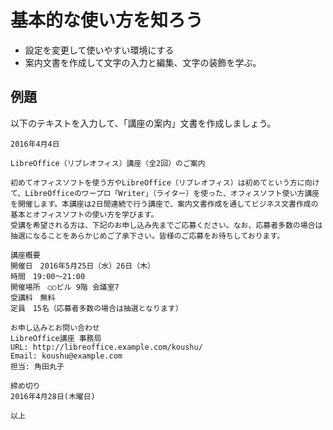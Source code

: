 # 基本的な使い方を知ろう


- 設定を変更して使いやすい環境にする
- 案内文書を作成して文字の入力と編集、文字の装飾を学ぶ。


## 例題

以下のテキストを入力して、「講座の案内」文書を作成しましょう。


```
2016年4月4日

LibreOffice（リブレオフィス）講座（全2回）のご案内

初めてオフィスソフトを使う方やLibreOffice（リブレオフィス）は初めてという方に向けて、LibreOfficeのワープロ「Writer」（ライター）を使った、オフィスソフト使い方講座を開催します。本講座は2日間連続で行う講座で、案内文書作成を通してビジネス文書作成の基本とオフィスソフトの使い方を学びます。
受講を希望される方は、下記のお申し込み先までご応募ください。なお、応募者多数の場合は抽選になることをあらかじめご了承下さい。皆様のご応募をお待ちしております。

講座概要
開催日　2016年5月25日（水）26日（木）
時間　19:00〜21:00
開催場所　○○ビル 9階 会議室7
受講料　無料
定員　15名（応募者多数の場合は抽選となります）

お申し込みとお問い合わせ
LibreOffice講座 事務局
URL: http://libreoffice.example.com/koushu/
Email: koushu@example.com
担当: 角田丸子

締め切り
2016年4月28日(木曜日)

以上
```

